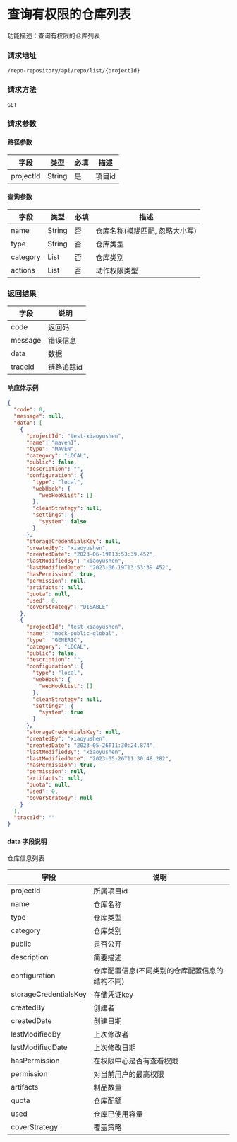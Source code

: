# 查询有权限的仓库列表

功能描述：查询有权限的仓库列表

### 请求地址

```
/repo-repository/api/repo/list/{projectId}
```

### 请求方法

`GET`

### 请求参数

#### 路径参数

| 字段        | 类型     | 必填  | 描述   |
|-----------|--------|-----|------|
| projectId | String | 是   | 项目id |

#### 查询参数

| 字段       | 类型     | 必填  | 描述                |
|----------|--------|-----|-------------------|
| name     | String | 否   | 仓库名称(模糊匹配, 忽略大小写) |
| type     | String | 否   | 仓库类型              |
| category | List   | 否   | 仓库类别              |
| actions  | List   | 否   | 动作权限类型            |

### 返回结果

| 字段      | 说明     |
|---------|--------|
| code    | 返回码    |
| message | 错误信息   |
| data    | 数据     |
| traceId | 链路追踪id |

#### 响应体示例

```json
{
  "code": 0,
  "message": null,
  "data": [
    {
      "projectId": "test-xiaoyushen",
      "name": "maven1",
      "type": "MAVEN",
      "category": "LOCAL",
      "public": false,
      "description": "",
      "configuration": {
        "type": "local",
        "webHook": {
          "webHookList": []
        },
        "cleanStrategy": null,
        "settings": {
          "system": false
        }
      },
      "storageCredentialsKey": null,
      "createdBy": "xiaoyushen",
      "createdDate": "2023-06-19T13:53:39.452",
      "lastModifiedBy": "xiaoyushen",
      "lastModifiedDate": "2023-06-19T13:53:39.452",
      "hasPermission": true,
      "permission": null,
      "artifacts": null,
      "quota": null,
      "used": 0,
      "coverStrategy": "DISABLE"
    },
    {
      "projectId": "test-xiaoyushen",
      "name": "mock-public-global",
      "type": "GENERIC",
      "category": "LOCAL",
      "public": false,
      "description": "",
      "configuration": {
        "type": "local",
        "webHook": {
          "webHookList": []
        },
        "cleanStrategy": null,
        "settings": {
          "system": true
        }
      },
      "storageCredentialsKey": null,
      "createdBy": "xiaoyushen",
      "createdDate": "2023-05-26T11:30:24.874",
      "lastModifiedBy": "xiaoyushen",
      "lastModifiedDate": "2023-05-26T11:30:48.282",
      "hasPermission": true,
      "permission": null,
      "artifacts": null,
      "quota": null,
      "used": 0,
      "coverStrategy": null
    }
  ],
  "traceId": ""
}
```
#### data 字段说明

仓库信息列表

| 字段                    | 说明                       |
|-----------------------|--------------------------|
| projectId             | 所属项目id                   |
| name                  | 仓库名称                     |
| type                  | 仓库类型                     |
| category              | 仓库类别                     |
| public                | 是否公开                     |
| description           | 简要描述                     |
| configuration         | 仓库配置信息(不同类别的仓库配置信息的结构不同) |
| storageCredentialsKey | 存储凭证key                  |
| createdBy             | 创建者                      |
| createdDate           | 创建日期                     |
| lastModifiedBy        | 上次修改者                    |
| lastModifiedDate      | 上次修改日期                   |
| hasPermission         | 在权限中心是否有查看权限             |
| permission            | 对当前用户的最高权限               |
| artifacts             | 制品数量                     |
| quota                 | 仓库配额                     |
| used                  | 仓库已使用容量                  |
| coverStrategy         | 覆盖策略                     |
